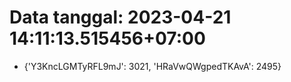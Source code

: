 # Data tanggal: 2023-04-21 14:11:13.515456+07:00

* {'Y3KncLGMTyRFL9mJ': 3021, 'HRaVwQWgpedTKAvA': 2495}
